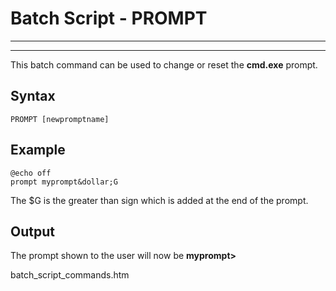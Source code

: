 # Batch Script - PROMPT

---



---

This batch command can be used to change or reset the **cmd.exe** prompt.

## Syntax

```
PROMPT [newpromptname]
```

## Example

```
@echo off 
prompt myprompt&dollar;G
```

The &dollar;G is the greater than sign which is added at the end of the prompt.

## Output

The prompt shown to the user will now be **myprompt>**

batch\_script\_commands.htm

